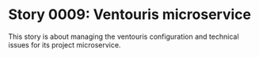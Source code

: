 # Story 0009: Ventouris microservice

This story is about managing the ventouris configuration and technical issues for its project microservice.

